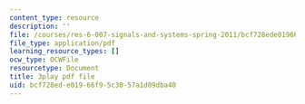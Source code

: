 ```yaml
---
content_type: resource
description: ''
file: /courses/res-6-007-signals-and-systems-spring-2011/bcf728ede01966f95c3057a1d09dba40_4Q1fWMxVDZY.pdf
file_type: application/pdf
learning_resource_types: []
ocw_type: OCWFile
resourcetype: Document
title: 3play pdf file
uid: bcf728ed-e019-66f9-5c30-57a1d09dba40
---
```

